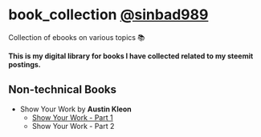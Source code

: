 # book_collection [@sinbad989](https://steemit.com/@sinbad989)
Collection of ebooks on various topics 📚 

**This is my digital library for books I have collected related to my steemit postings.**

## Non-technical Books

- Show Your Work by **Austin Kleon**
  - [Show Your Work - Part 1]()
  - Show Your Work - Part 2


